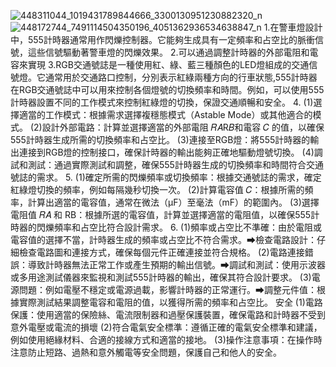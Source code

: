 ![448311044_1019431789844666_3300130951230882320_n](https://github.com/Danny0420949/ec2024/assets/162286602/067a8933-27ad-4a9b-9dbd-dccbb5a289a7)
![448172744_7491114504350196_4051362936534638847_n](https://github.com/Danny0420949/ec2024/assets/162286602/986bac47-1ed9-4fd7-bc22-0a3cb1909b7d)
1.在警車燈設計中，555計時器通常用作閃爍控制器。它能夠生成具有一定頻率和占空比的脈衝信號，這些信號驅動著警車燈的閃爍效果。 2.可以通過調整計時器的外部電阻和電容來實現 3.RGB交通號誌是一種使用紅、綠、藍三種顏色的LED燈組成的交通信號燈。它通常用於交通路口控制，分別表示紅綠兩種方向的行車狀態,555計時器在RGB交通號誌中可以用來控制各個燈號的切換頻率和時間。例如，可以使用555計時器設置不同的工作模式來控制紅綠燈的切換，保證交通順暢和安全。 4. (1)選擇適當的工作模式：根據需求選擇複穩態模式（Astable Mode）或其他適合的模式。 (2)設計外部電路：計算並選擇適當的外部電阻 𝑅𝐴R𝐵和電容 𝐶 的值，以確保555計時器生成所需的切換頻率和占空比。 (3)連接至RGB燈：將555計時器的輸出連接到RGB燈的控制接口，確保計時器的輸出能夠正確地驅動燈號切換。 (4)調試和測試：通過實際測試和調整，確保555計時器生成的切換頻率和時間符合交通號誌的需求。 5. (1)確定所需的閃爍頻率或切換頻率：根據交通號誌的需求，確定紅綠燈切換的頻率，例如每隔幾秒切換一次。 (2)計算電容值 𝐶：根據所需的頻率，計算出適當的電容值，通常在微法（μF）至毫法（mF）的範圍內。 (3)選擇電阻值 𝑅𝐴 和 RB：根據所選的電容值，計算並選擇適當的電阻值，以確保555計時器的閃爍頻率和占空比符合設計需求。 6. (1)頻率或占空比不準確：由於電阻或電容值的選擇不當，計時器生成的頻率或占空比不符合需求。⮕檢查電路設計：仔細檢查電路圖和連接方式，確保每個元件正確連接並符合規格。 (2)電路連接錯誤：導致計時器無法正常工作或產生預期的輸出信號。⮕調試和測試：使用示波器或多用途測試儀器來監視和測試555計時器的輸出，確保其符合設計要求。 (3)電源問題：例如電壓不穩定或電源過載，影響計時器的正常運行。⮕調整元件值：根據實際測試結果調整電容和電阻的值，以獲得所需的頻率和占空比。 安全 (1)電路保護：使用適當的保險絲、電流限制器和過壓保護裝置，確保電路和計時器不受到意外電壓或電流的損壞 (2)符合電氣安全標準：遵循正確的電氣安全標準和建議，例如使用絕緣材料、合適的接線方式和適當的接地。 (3)操作注意事項：在操作時注意防止短路、過熱和意外觸電等安全問題，保護自己和他人的安全。
